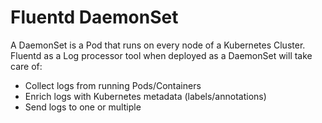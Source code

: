 # Fluentd DaemonSet

A DaemonSet is a Pod that runs on every node of a Kubernetes Cluster. Fluentd as a Log processor tool when deployed as a DaemonSet will take care of:

* Collect logs from running Pods/Containers
* Enrich logs with Kubernetes metadata \(labels/annotations\)
* Send logs to one or multiple 



